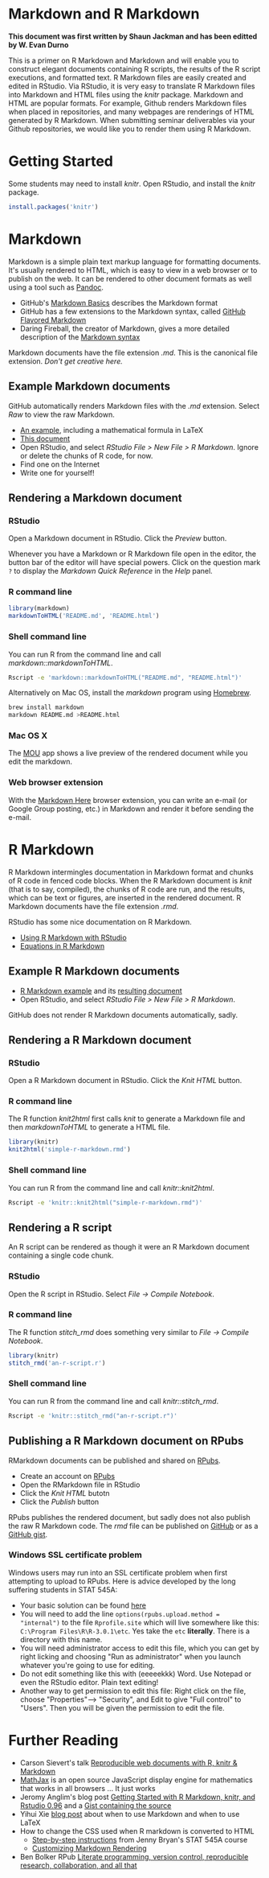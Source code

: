 Markdown and R Markdown
=======================

**This document was first written by Shaun Jackman and has been editted by W. Evan Durno**

This is a primer on R Markdown and Markdown and will enable you to construct elegant documents containing R scripts, the results of the R script executions, and formatted text. R Markdown files are easily created and edited in RStudio. Via RStudio, it is very easy to translate R Markdown files into Markdown and HTML files using the *knitr* package. Markdown and HTML are popular formats. For example, Github renders Markdown files when placed in repositories, and many webpages are renderings of HTML generated by R Markdown. When submitting seminar deliverables via your Github repositories, we would like you to render them using R Markdown. 

Getting Started
===============

Some students may need to install *knitr*. Open RStudio, and install the *knitr* package.

```r
install.packages('knitr')
```

Markdown
========

Markdown is a simple plain text markup language for formatting
documents. It's usually rendered to HTML, which is easy to view in a
web browser or to publish on the web. It can be rendered to other
document formats as well using a tool such as [Pandoc][pandoc].

- GitHub's [Markdown Basics][basics] describes the Markdown format
- GitHub has a few extensions to the Markdown syntax, called
  [GitHub Flavored Markdown][gfm]
- Daring Fireball, the creator of Markdown, gives a more detailed
  description of the [Markdown syntax][df]

Markdown documents have the file extension *.md*. This is the
canonical file extension. *Don't get creative here.*

[basics]: https://help.github.com/articles/markdown-basics
[gfm]: https://help.github.com/articles/github-flavored-markdown
[df]: http://daringfireball.net/projects/markdown/syntax
[pandoc]: http://johnmacfarlane.net/pandoc/

Example Markdown documents
--------------------------

GitHub automatically renders Markdown files with the *.md* extension.
Select *Raw* to view the raw Markdown.

- [An example][sampleMarkdown], including a mathematical formula in LaTeX
- [This document][thisdocument]
- Open RStudio, and select *RStudio File > New File > R Markdown*.
  Ignore or delete the chunks of R code, for now.
- Find one on the Internet
- Write one for yourself!

[sampleMarkdown]: https://github.com/jennybc/2013-11_sfu/blob/master/examples/rmdExample/rmdExample.md
[thisdocument]: https://github.com/jennybc/stat540_2014/blob/master/seminars/sm01a_rMarkdown.md 

Rendering a Markdown document
-----------------------------

### RStudio

Open a Markdown document in RStudio. Click the *Preview* button.

Whenever you have a Markdown or R Markdown file open in the editor,
the button bar of the editor will have special powers. Click on the
question mark `?` to display the *Markdown Quick Reference* in the
*Help* panel.

### R command line

```r
library(markdown)
markdownToHTML('README.md', 'README.html')
```

### Shell command line

You can run R from the command line and call *markdown::markdownToHTML*.

```sh
Rscript -e 'markdown::markdownToHTML("README.md", "README.html")'
```

Alternatively on Mac OS, install the *markdown* program using
[Homebrew](http://brew.sh).

```sh
brew install markdown
markdown README.md >README.html
```

### Mac OS X

The [MOU](http://mouapp.com/) app shows a live preview of the
rendered document while you edit the markdown.

### Web browser extension

With the [Markdown Here](http://markdown-here.com/) browser extension,
you can write an e-mail (or Google Group posting, etc.) in Markdown
and render it before sending the e-mail.

R Markdown
==========

R Markdown intermingles documentation in Markdown format and chunks
of R code in fenced code blocks. When the R Markdown document is
*knit* (that is to say, compiled), the chunks of R code are run, and
the results, which can be text or figures, are inserted in the
rendered document. R Markdown documents have the file extension *.rmd*.

RStudio has some nice documentation on R Markdown.

- [Using R Markdown with RStudio][rstudiomd]
- [Equations in R Markdown][equations]

[rstudiomd]: http://www.rstudio.com/ide/docs/authoring/using_markdown
[equations]: http://www.rstudio.com/ide/docs/authoring/using_markdown_equations

Example R Markdown documents
----------------------------

- [R Markdown example][exampleRMarkdown] and its [resulting document]
- Open RStudio, and select *RStudio File > New File > R Markdown*.

GitHub does not render R Markdown documents automatically,
sadly.

[exampleRMarkdown]: https://github.com/jennybc/2013-11_sfu/blob/master/examples/rmdExample/rmdExample.Rmd
[resulting document]: https://github.com/jennybc/2013-11_sfu/blob/master/examples/rmdExample/rmdExample.html

Rendering a R Markdown document
-------------------------------

### RStudio

Open a R Markdown document in RStudio. Click the *Knit HTML* button.

### R command line

The R function *knit2html* first calls *knit* to generate a Markdown
file and then *markdownToHTML* to generate a HTML file.

```r
library(knitr)
knit2html('simple-r-markdown.rmd')
```

### Shell command line

You can run R from the command line and call *knitr::knit2html*.

```sh
Rscript -e 'knitr::knit2html("simple-r-markdown.rmd")'
```

Rendering a R script
--------------------

An R script can be rendered as though it were an R Markdown document
containing a single code chunk.

### RStudio

Open the R script in RStudio. Select *File -> Compile Notebook*.

### R command line

The R function *stitch_rmd* does something very similar to *File -> Compile Notebook*.

```r
library(knitr)
stitch_rmd('an-r-script.r')
```

### Shell command line

You can run R from the command line and call *knitr::stitch_rmd*.

```sh
Rscript -e 'knitr::stitch_rmd("an-r-script.r")'
```

Publishing a R Markdown document on RPubs
-----------------------------------------

RMarkdown documents can be published and shared on [RPubs][rpubs].

- Create an account on [RPubs][rpubs]
- Open the RMarkdown file in RStudio
- Click the *Knit HTML* butotn
- Click the *Publish* button

RPubs publishes the rendered document, but sadly does not also publish
the raw R Markdown code. The *rmd* file can be published on
[GitHub](github) or as a [GitHub gist](gist).

[rpubs]: http://rpubs.com
[github]: https://github.com
[gist]: https://gist.github.com

### Windows SSL certificate problem

Windows users may run into an SSL certificate problem when first attempting to upload to RPubs. Here is advice developed by the long suffering students in STAT 545A:

- Your basic solution can be found [here](http://support.rstudio.org/help/discussions/problems/2513-problem-with-publish-to-rpubs-windows-rstudio-096231)
- You will need to add the line `options(rpubs.upload.method = "internal")` to the file `Rprofile.site` which will live somewhere like this: `C:\Program Files\R\R-3.0.1\etc`. Yes take the `etc` __literally__. There is a directory with this name.
- You will need administrator access to edit this file, which you can get by right licking and choosing "Run as administrator" when you launch whatever you're going to use for editing.
- Do not edit something like this with (eeeeekkk) Word. Use Notepad or even the RStudio editor. Plain text editing!
- Another way to get permission to edit this file: Right click on the file, choose "Properties"--> "Security", and Edit to give "Full control" to "Users". Then you will be given the permission to edit the file.

Further Reading
===============

+ Carson Sievert's talk [Reproducible web documents with R, knitr & Markdown](http://cpsievert.github.io/slides/markdown/)
+ [MathJax](http://www.mathjax.org) is an open source JavaScript
  display engine for mathematics that works in all browsers ... It just
  works
+ Jeromy Anglim's blog post [Getting Started with R Markdown, knitr, and Rstudio 0.96](http://jeromyanglim.blogspot.ca/2012/05/getting-started-with-r-markdown-knitr.html)
  and a [Gist containing the source](https://gist.github.com/jeromyanglim/2716336)
+ Yihui Xie [blog post](http://yihui.name/en/2013/10/markdown-or-latex/)
  about when to use Markdown and when to use LaTeX
+ How to change the CSS used when R markdown is converted to HTML
  - [Step-by-step instructions](http://www.stat.ubc.ca/~jenny/STAT545A/topic10_tablesCSS.html)
    from Jenny Bryan's STAT 545A course
  - [Customizing Markdown Rendering](http://www.rstudio.com/ide/docs/authoring/markdown_custom_rendering)
+ Ben Bolker RPub [Literate programming, version control, reproducible research, collaboration, and all that](http://rpubs.com/bbolker/3153)

